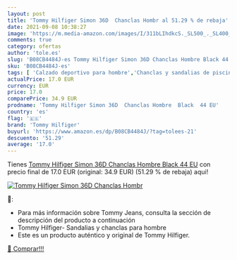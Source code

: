 ```yaml
---
layout: post
title: 'Tommy Hilfiger Simon 36D  Chanclas Hombr al 51.29 % de rebaja'
date: 2021-09-08 10:38:27
image: 'https://m.media-amazon.com/images/I/311bLIhdkcS._SL500_._SL400_.jpg'
comments: true
category: ofertas
author: 'tole.es'
slug: 'B08CB4484J-es Tommy Hilfiger Simon 36D Chanclas Hombre Black 44 EU'
sku: 'B08CB4484J-es'
tags: [ 'Calzado deportivo para hombre','Chanclas y sandalias de piscina para hombre','Zapatillas y calzado deportivo para hombre','Zapatos','Zapatos para hombre','Zapatos y complementos','chanclas','tommy hilfiger', ]
actualPrice: 17.0 EUR
currency: EUR
price: 17.0
comparePrice: 34.9 EUR
prodname: 'Tommy Hilfiger Simon 36D  Chanclas Hombre  Black  44 EU'
country: 'es'
flag: '🇪🇸'
brand: 'Tommy Hilfiger'
buyurl: 'https://www.amazon.es/dp/B08CB4484J/?tag=tolees-21'
descuento: '51.29'
average: '17.0'
---
```


Tienes [Tommy Hilfiger Simon 36D  Chanclas Hombre  Black  44 EU](https://www.amazon.es/dp/B08CB4484J/?tag=tolees-21) con precio final de  17.0 EUR (original: 34.9 EUR) (51.29 %  de rebaja) aqui!

[![Tommy Hilfiger Simon 36D  Chanclas Hombr](https://m.media-amazon.com/images/I/311bLIhdkcS._SL500_._SL400_.jpg)](https://www.amazon.es/dp/B08CB4484J/?tag=tolees-21)

🔎:

- Para más información sobre Tommy Jeans, consulta la sección de descripción del producto a continuación
- Tommy Hilfiger- Sandalias y chanclas para hombre
- Este es un producto auténtico y original de Tommy Hilfiger.

[🛒 Comprar!!!](https://www.amazon.es/dp/B08CB4484J/?tag=tolees-21)
